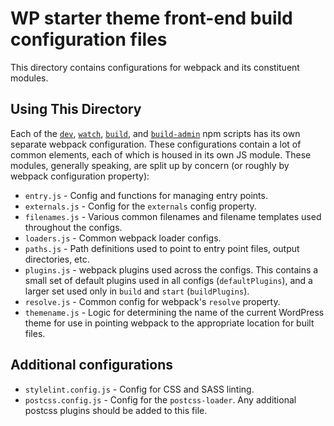 # WP starter theme front-end build configuration files

This directory contains configurations for webpack and its constituent modules.

## Using This Directory

Each of the [`dev`](client/config/webpack.dev.config.js), [`watch`](client/config/webpack.watch.config.js), [`build`](client/config/webpack.build.config.js), and [`build-admin`](client/config/webpack.admin.config.js) npm scripts has its own separate webpack configuration. These configurations contain a lot of common elements, each of which is housed in its own JS module. These modules, generally speaking, are split up by concern (or roughly by webpack configuration property):

* `entry.js` - Config and functions for managing entry points.
* `externals.js` - Config for the `externals` config property.
* `filenames.js` - Various common filenames and filename templates used throughout the configs.
* `loaders.js` - Common webpack loader configs. 
* `paths.js` - Path definitions used to point to entry point files, output directories, etc.
* `plugins.js` - webpack plugins used across the configs. This contains a small set of default plugins used in all configs (`defaultPlugins`), and a larger set used only in `build` and `start` (`buildPlugins`).
* `resolve.js` - Common config for webpack's `resolve` property.
* `themename.js` - Logic for determining the name of the current WordPress theme for use in pointing webpack to the appropriate location for built files.

## Additional configurations

* `stylelint.config.js` - Config for CSS and SASS linting.
* `postcss.config.js` - Config for the `postcss-loader`. Any additional postcss plugins should be added to this file.